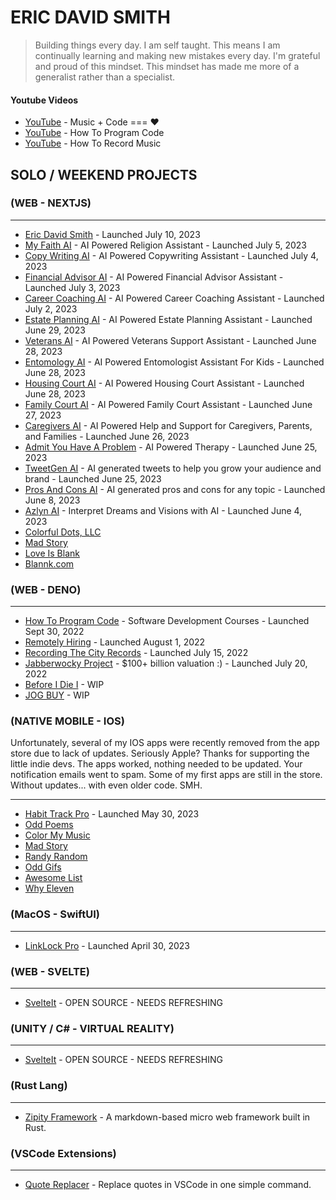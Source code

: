 # ERIC DAVID SMITH

> Building things every day. I am self taught. This means I am continually learning and making new mistakes every day. I'm grateful and proud of this mindset. This mindset has made me more of a generalist rather than a specialist. 

<!--
### My GitHub Stats
<div>
<img align="center" width="49%" src="https://github-readme-streak-stats.herokuapp.com/?user=erictherobot&" alt="erictherobot" />
<img align="center" width="49%"  src="https://github-readme-stats.vercel.app/api?username=erictherobot&show_icons=true&locale=en" alt="erictherobot" />
</div>
-->

#### Youtube Videos

- [YouTube](https://www.youtube.com/ericdavidsmith) - Music + Code === ❤️
- [YouTube](https://www.youtube.com/c/howtoprogramcode) - How To Program Code
- [YouTube](https://www.youtube.com/c/howtorecordmusic) - How To Record Music

## SOLO / WEEKEND PROJECTS

### (WEB - NEXTJS)

----
- [Eric David Smith](http://ericdavidsmith.com) - Launched July 10, 2023
- [My Faith AI](https://myfaithai.com) - AI Powered Religion Assistant - Launched July 5, 2023
- [Copy Writing AI](https://copywritingai.vercel.app) - AI Powered Copywriting Assistant - Launched July 4, 2023
- [Financial Advisor AI](https://financialadvisorai.vercel.app) - AI Powered Financial Advisor Assistant - Launched July 3, 2023
- [Career Coaching AI](https://careercoachingai.vercel.app) - AI Powered Career Coaching Assistant - Launched July 2, 2023
- [Estate Planning AI](https://estateplanningai.vercel.app) - AI Powered Estate Planning Assistant - Launched June 29, 2023
- [Veterans AI](https://veteransai.vercel.app) - AI Powered Veterans Support Assistant - Launched June 28, 2023
- [Entomology AI](https://entomologyai.vercel.app) - AI Powered Entomologist Assistant For Kids - Launched June 28, 2023
- [Housing Court AI](https://www.housingcourtai.com) - AI Powered Housing Court Assistant - Launched June 28, 2023
- [Family Court AI](https://www.familycourtai.com) - AI Powered Family Court Assistant - Launched June 27, 2023 
- [Caregivers AI](https://www.caregiversai.com) - AI Powered Help and Support for Caregivers, Parents, and Families - Launched June 26, 2023 
- [Admit You Have A Problem](https://www.admityouhaveaproblem.com) - AI Powered Therapy - Launched June 25, 2023 
- [TweetGen AI](https://www.tweetgenai.com) - AI generated tweets to help you grow your audience and brand - Launched June 25, 2023 
- [Pros And Cons AI](https://www.prosandconsai.com) - AI generated pros and cons for any topic - Launched June 8, 2023 
- [Azlyn AI](https://azlynai.com) - Interpret Dreams and Visions with AI - Launched June 4, 2023 
- [Colorful Dots, LLC](https://colorfuldots.com)
- [Mad Story](https://madstory.com)
- [Love Is Blank](https://loveisblank.com)
- [Blannk.com](https://blannk.com)

### (WEB - DENO)

----
- [How To Program Code](https://howtoprogramcode.com) - Software Development Courses - Launched Sept 30, 2022
- [Remotely Hiring](http://remotelyhiring.com) - Launched August 1, 2022
- [Recording The City Records](https://recordingthecity.com) - Launched July 15, 2022
- [Jabberwocky Project](https://jabberwockyproject.com) - $100+ billion valuation :) - Launched July 20, 2022
- [Before I Die I](https://beforeidiei.com) - WIP
- [JOG BUY](https://jogbuy.com) - WIP

### (NATIVE MOBILE - IOS) 

Unfortunately, several of my IOS apps were recently removed from the app store due to lack of updates. Seriously Apple? Thanks for supporting the little indie devs. The apps worked, nothing needed to be updated. Your notification emails went to spam. Some of my first apps are still in the store. Without updates... with even older code. SMH. 

----
- [Habit Track Pro](https://apps.apple.com/us/app/habit-track-pro/id6449471898) - Launched May 30, 2023
- [Odd Poems](https://apps.apple.com/us/app/odd-poems/id1419205545)
- [Color My Music](https://apps.apple.com/us/app/color-my-music/id1330987072)
- [Mad Story](https://apps.apple.com/us/app/mad-story/id1433966606)
- [Randy Random](https://apps.apple.com/us/app/randy-random/id1291800782)
- [Odd Gifs](https://apps.apple.com/us/app/odd-gifs/id1422519130)
- [Awesome List](https://apps.apple.com/us/app/awesome-list/id1318781522)
- [Why Eleven](https://apps.apple.com/us/app/whyeleven/id1234009359)

### (MacOS - SwiftUI)

----

- [LinkLock Pro](https://apps.apple.com/app/linklock-pro/id6448488822) - Launched April 30, 2023


### (WEB - SVELTE)

----

- [SvelteIt](http://docs.svelteit.dev) - OPEN SOURCE - NEEDS REFRESHING

### (UNITY / C# - VIRTUAL REALITY)

----

- [SvelteIt](http://docs.svelteit.dev) - OPEN SOURCE - NEEDS REFRESHING

### (Rust Lang)

----- 

- [Zipity Framework](https://crates.io/crates/zipity) - A markdown-based micro web framework built in Rust.


### (VSCode Extensions)

----- 

- [Quote Replacer](https://marketplace.visualstudio.com/items?itemName=EricDavidSmith.quotereplacer) - Replace quotes in VSCode in one simple command.
